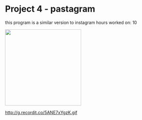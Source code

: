 # Project 4 - pastagram 
this program is a similar version to instagram 
hours worked on: 10

<img src="http://g.recordit.co/Lae8tpOXot.gif" width=250><br>


http://g.recordit.co/5ANE7xYgzK.gif
